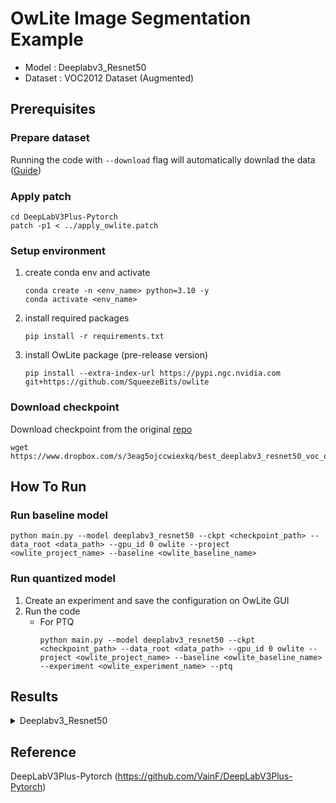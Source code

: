 # OwLite Image Segmentation Example
- Model : Deeplabv3_Resnet50  
- Dataset : VOC2012 Dataset (Augmented)

## Prerequisites

### Prepare dataset
Running the code with `--download` flag will automatically downlad the data ([Guide](https://github.com/VainF/DeepLabV3Plus-Pytorch#22--pascal-voc-trainaug-recommended))

### Apply patch
```
cd DeepLabV3Plus-Pytorch
patch -p1 < ../apply_owlite.patch
```

### Setup environment
1. create conda env and activate
    ```
    conda create -n <env_name> python=3.10 -y
    conda activate <env_name>
    ```
2. install required packages
    ```
    pip install -r requirements.txt
    ```
3. install OwLite package (pre-release version)
    ```
    pip install --extra-index-url https://pypi.ngc.nvidia.com git+https://github.com/SqueezeBits/owlite
    ```

### Download checkpoint
Download checkpoint from the original [repo](https://github.com/VainF/DeepLabV3Plus-Pytorch#1-performance-on-pascal-voc2012-aug-21-classes-513-x-513)
```
wget https://www.dropbox.com/s/3eag5ojccwiexkq/best_deeplabv3_resnet50_voc_os16.pth
```

## How To Run
### Run baseline model
```
python main.py --model deeplabv3_resnet50 --ckpt <checkpoint_path> --data_root <data_path> --gpu_id 0 owlite --project <owlite_project_name> --baseline <owlite_baseline_name>
```

### Run quantized model
1. Create an experiment and save the configuration on OwLite GUI
2. Run the code
    - For PTQ
        ```
        python main.py --model deeplabv3_resnet50 --ckpt <checkpoint_path> --data_root <data_path> --gpu_id 0 owlite --project <owlite_project_name> --baseline <owlite_baseline_name> --experiment <owlite_experiment_name> --ptq
        ```

## Results

<details>
<summary>Deeplabv3_Resnet50</summary>

### Quantization Configuration
- Apply OwLite Recommended Configuration with the following calibration method

- PTQ calibration : MSE

### Accuracy and Latency Results
Evaluation GPU: A6000

| Quantization    | Input Size         | mIoU  | GPU Latency (ms) |   
| --------------- |:-----------------:|:------:|:----------------:|
| FP16 TensorRT   | (16, 3, 513, 513) | 0.7674 | 19.657           |
| OwLite INT8 PTQ | (16, 3, 513, 513) | 0.7683 | 9.823            |
| TensorRT INT8   | (16, 3, 513, 513) | 0.7649 | 9.830            |

- The INT8 TensorRT engine was built by applying FP16 and INT8 flags using [Polygraphy](https://github.com/NVIDIA/TensorRT/tree/main/tools/Polygraphy), as further explained in [TRT Developer Guide](https://docs.nvidia.com/deeplearning/tensorrt/developer-guide).
</details>

## Reference

DeepLabV3Plus-Pytorch (https://github.com/VainF/DeepLabV3Plus-Pytorch)
